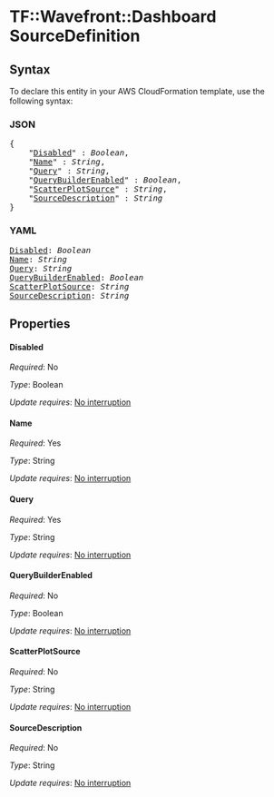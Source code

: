 # TF::Wavefront::Dashboard SourceDefinition

## Syntax

To declare this entity in your AWS CloudFormation template, use the following syntax:

### JSON

<pre>
{
    "<a href="#disabled" title="Disabled">Disabled</a>" : <i>Boolean</i>,
    "<a href="#name" title="Name">Name</a>" : <i>String</i>,
    "<a href="#query" title="Query">Query</a>" : <i>String</i>,
    "<a href="#querybuilderenabled" title="QueryBuilderEnabled">QueryBuilderEnabled</a>" : <i>Boolean</i>,
    "<a href="#scatterplotsource" title="ScatterPlotSource">ScatterPlotSource</a>" : <i>String</i>,
    "<a href="#sourcedescription" title="SourceDescription">SourceDescription</a>" : <i>String</i>
}
</pre>

### YAML

<pre>
<a href="#disabled" title="Disabled">Disabled</a>: <i>Boolean</i>
<a href="#name" title="Name">Name</a>: <i>String</i>
<a href="#query" title="Query">Query</a>: <i>String</i>
<a href="#querybuilderenabled" title="QueryBuilderEnabled">QueryBuilderEnabled</a>: <i>Boolean</i>
<a href="#scatterplotsource" title="ScatterPlotSource">ScatterPlotSource</a>: <i>String</i>
<a href="#sourcedescription" title="SourceDescription">SourceDescription</a>: <i>String</i>
</pre>

## Properties

#### Disabled

_Required_: No

_Type_: Boolean

_Update requires_: [No interruption](https://docs.aws.amazon.com/AWSCloudFormation/latest/UserGuide/using-cfn-updating-stacks-update-behaviors.html#update-no-interrupt)

#### Name

_Required_: Yes

_Type_: String

_Update requires_: [No interruption](https://docs.aws.amazon.com/AWSCloudFormation/latest/UserGuide/using-cfn-updating-stacks-update-behaviors.html#update-no-interrupt)

#### Query

_Required_: Yes

_Type_: String

_Update requires_: [No interruption](https://docs.aws.amazon.com/AWSCloudFormation/latest/UserGuide/using-cfn-updating-stacks-update-behaviors.html#update-no-interrupt)

#### QueryBuilderEnabled

_Required_: No

_Type_: Boolean

_Update requires_: [No interruption](https://docs.aws.amazon.com/AWSCloudFormation/latest/UserGuide/using-cfn-updating-stacks-update-behaviors.html#update-no-interrupt)

#### ScatterPlotSource

_Required_: No

_Type_: String

_Update requires_: [No interruption](https://docs.aws.amazon.com/AWSCloudFormation/latest/UserGuide/using-cfn-updating-stacks-update-behaviors.html#update-no-interrupt)

#### SourceDescription

_Required_: No

_Type_: String

_Update requires_: [No interruption](https://docs.aws.amazon.com/AWSCloudFormation/latest/UserGuide/using-cfn-updating-stacks-update-behaviors.html#update-no-interrupt)


